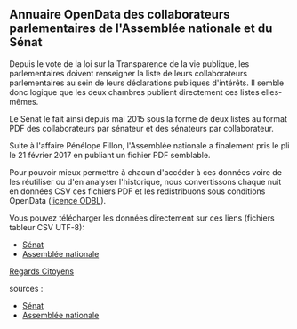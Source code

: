 ## Annuaire OpenData des collaborateurs parlementaires de l'Assemblée nationale et du Sénat

Depuis le vote de la loi sur la Transparence de la vie publique, les parlementaires doivent renseigner la liste de leurs collaborateurs parlementaires au sein de leurs déclarations publiques d'intérêts. Il semble donc logique que les deux chambres publient directement ces listes elles-mêmes.

Le Sénat le fait ainsi depuis mai 2015 sous la forme de deux listes au format PDF des collaborateurs par sénateur et des sénateurs par collaborateur.

Suite à l'affaire Pénélope Fillon, l'Assemblée nationale a finalement pris le pli le 21 février 2017 en publiant un fichier PDF semblable.

Pour pouvoir mieux permettre à chacun d'accéder à ces données voire de les réutiliser ou d'en analyser l'historique, nous convertissons chaque nuit en données CSV ces fichiers PDF et les redistribuons sous conditions OpenData ([licence ODBL](http://www.vvlibri.org/fr/licence/odbl/10/fr/legalcode)).

Vous pouvez télécharger les données directement sur ces liens (fichiers tableur CSV UTF-8):
- [Sénat](https://github.com/regardscitoyens/Collaborateurs-Parlement/raw/master/data/liste_senateurs_collaborateurs.csv)
- [Assemblée nationale](https://github.com/regardscitoyens/Collaborateurs-Parlement/raw/master/data/liste_deputes_collaborateurs.csv)

[Regards Citoyens](http://www.regardscitoyens.org)

sources :
- [Sénat](http://www.senat.fr/)
- [Assemblée nationale](http://www.assemblee-nationale.fr/)

